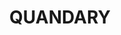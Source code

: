 ---
lastmod: '2025-04-06T06:05:20+00:00'
latitude: -34.487779
layout: suburb
longitude: 147.583811
postcode: '2666'
state: NSW
title: QUANDARY
url: /nsw/quandary/
---